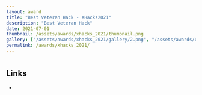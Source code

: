 ```yaml
---
layout: award
title: "Best Veteran Hack - XHacks2021"
description: "Best Veteran Hack"
date: 2021-07-01
thumbnail: /assets/awards/xhacks_2021/thumbnail.png
gallery: ["/assets/awards/xhacks_2021/gallery/2.png", "/assets/awards/xhacks_2021/gallery/gallery.json", "/assets/awards/xhacks_2021/gallery/image.png"]
permalink: /awards/xhacks_2021/
---
```


#

## Links

-
